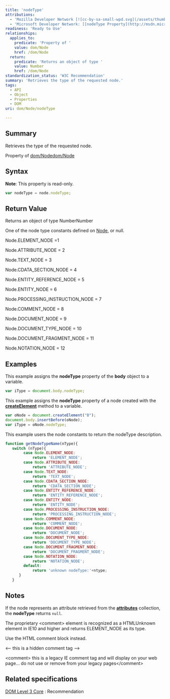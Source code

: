 ```yaml
---
title: 'nodeType'
attributions:
  - 'Mozilla Developer Network [![cc-by-sa-small-wpd.svg](/assets/thumb/8/8c/cc-by-sa-small-wpd.svg/120px-cc-by-sa-small-wpd.svg.png)](http://creativecommons.org/licenses/by-sa/3.0/us/): [[Node.nodeType](https://developer.mozilla.org/en-US/docs/Web/API/Node.nodeType) Article]'
  - 'Microsoft Developer Network: [[nodeType Property](http://msdn.microsoft.com/en-us/library/ie/ms534191(v=vs.85).aspx) Article]'
readiness: 'Ready to Use'
relationships:
  applies_to:
    predicate: 'Property of '
    value: dom/Node
    href: /dom/Node
  return:
    predicate: 'Returns an object of type '
    value: Number
    href: /dom/Node
standardization_status: 'W3C Recommendation'
summary: 'Retrieves the type of the requested node.'
tags:
  - API
  - Object
  - Properties
  - DOM
uri: dom/Node/nodeType

---
```

## Summary

Retrieves the type of the requested node.

Property of [dom/Node](/dom/Node)[dom/Node](/dom/Node)

## Syntax

**Note**: This property is read-only.

``` js
var nodeType = node.nodeType;
```

## Return Value

Returns an object of type NumberNumber

One of the node type constants defined on [Node](/dom/Node), or null.

Node.ELEMENT\_NODE =1

Node.ATTRIBUTE\_NODE = 2

Node.TEXT\_NODE = 3

Node.CDATA\_SECTION\_NODE = 4

Node.ENTITY\_REFERENCE\_NODE = 5

Node.ENTITY\_NODE = 6

Node.PROCESSING\_INSTRUCTION\_NODE = 7

Node.COMMENT\_NODE = 8

Node.DOCUMENT\_NODE = 9

Node.DOCUMENT\_TYPE\_NODE = 10

Node.DOCUMENT\_FRAGMENT\_NODE = 11

Node.NOTATION\_NODE = 12

## Examples

This example assigns the **nodeType** property of the **body** object to a variable.

``` js
var iType = document.body.nodeType;
```

This example assigns the **nodeType** property of a node created with the [**createElement**](/dom/Document/createElement) method to a variable.

``` js
var oNode = document.createElement("B");
document.body.insertBefore(oNode);
var iType = oNode.nodeType;
```

This example users the node constants to return the nodeType description.

``` js
function getNodeTypeName(nType){
   switch (nType){
        case Node.ELEMENT_NODE:
            return 'ELEMENT_NODE';
        case Node.ATTRIBUTE_NODE:
            return 'ATTRIBUTE_NODE';
        case Node.TEXT_NODE:
            return 'TEXT_NODE';
        case Node.CDATA_SECTION_NODE:
            return 'CDATA_SECTION_NODE';
        case Node.ENTITY_REFERENCE_NODE:
            return 'ENTITY_REFERENCE_NODE';
        case Node.ENTITY_NODE:
            return 'ENTITY_NODE';
        case Node.PROCESSING_INSTRUCTION_NODE:
            return 'PROCESSING_INSTRUCTION_NODE';
        case Node.COMMENT_NODE:
            return 'COMMENT_NODE';
        case Node.DOCUMENT_NODE:
            return 'DOCUMENT_NODE';
        case Node.DOCUMENT_TYPE_NODE:
            return 'DOCUMENT_TYPE_NODE';
        case Node.DOCUMENT_FRAGMENT_NODE:
            return 'DOCUMENT_FRAGMENT_NODE';
        case Node.NOTATION_NODE:
            return 'NOTATION_NODE';
        default:
            return 'unknown nodeType:'+ntype;
      }
   }
```

## Notes

If the node represents an attribute retrieved from the [**attributes**](/dom/Node/attributes) collection, the **nodeType** returns `null`.

The proprietary \<comment\> element is recognized as a HTMLUnknown element in IE10 and higher and returns ELEMENT\_NODE as its type.

Use the HTML comment block instead.

\<-- this is a hidden comment tag --\>

\<comment\> this is a legacy IE comment tag and will display on your web page... do not use or remove from your legacy pages\</comment\>

## Related specifications

[DOM Level 3 Core](http://www.w3.org/TR/DOM-Level-3-Core/)
:   Recommendation
